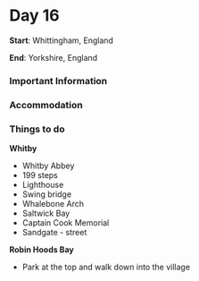 # Day 16

**Start**: Whittingham, England

**End**: Yorkshire, England

### Important Information

### Accommodation

### Things to do

**Whitby**

* Whitby Abbey
* 199 steps
* Lighthouse
* Swing bridge
* Whalebone Arch
* Saltwick Bay
* Captain Cook Memorial
* Sandgate - street

**Robin Hoods Bay**

* Park at the top and walk down into the village



